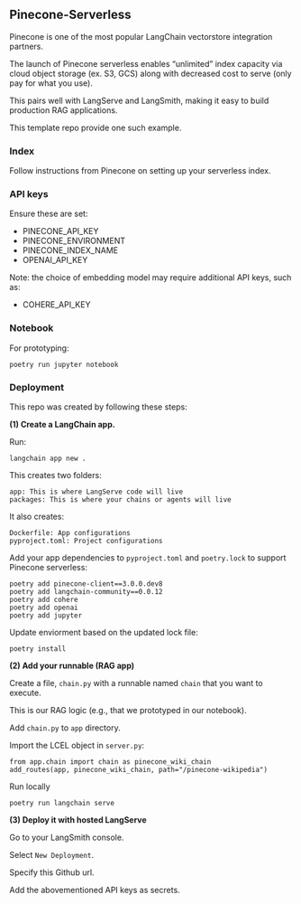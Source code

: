 ## Pinecone-Serverless

Pinecone is one of the most popular LangChain vectorstore integration partners.

The launch of Pinecone serverless enables “unlimited” index capacity via cloud object storage (ex. S3, GCS) along with decreased cost to serve (only pay for what you use).

This pairs well with LangServe and LangSmith, making it easy to build production RAG applications.

This template repo provide one such example.

### Index

Follow instructions from Pinecone on setting up your serverless index.

### API keys

Ensure these are set:

* PINECONE_API_KEY
* PINECONE_ENVIRONMENT
* PINECONE_INDEX_NAME 
* OPENAI_API_KEY

Note: the choice of embedding model may require additional API keys, such as:
* COHERE_API_KEY

### Notebook

For prototyping:
```
poetry run jupyter notebook
```

### Deployment

This repo was created by following these steps:

**(1) Create a LangChain app.**

Run:
```
langchain app new .  
```

This creates two folders:
```
app: This is where LangServe code will live
packages: This is where your chains or agents will live
```

It also creates:
```
Dockerfile: App configurations
pyproject.toml: Project configurations
```

Add your app dependencies to `pyproject.toml` and `poetry.lock` to support Pinecone serverless:
```
poetry add pinecone-client==3.0.0.dev8
poetry add langchain-community==0.0.12
poetry add cohere
poetry add openai
poetry add jupyter
```

Update enviorment based on the updated lock file:
```
poetry install
```

**(2) Add your runnable (RAG app)**

Create a file, `chain.py` with a runnable named `chain` that you want to execute. 

This is our RAG logic (e.g., that we prototyped in our notebook).

Add `chain.py` to `app` directory.

Import the LCEL object in `server.py`:
```
from app.chain import chain as pinecone_wiki_chain
add_routes(app, pinecone_wiki_chain, path="/pinecone-wikipedia")
```

Run locally
```
poetry run langchain serve
```

**(3) Deploy it with hosted LangServe**

Go to your LangSmith console.

Select `New Deployment`.

Specify this Github url.

Add the abovementioned API keys as secrets.
